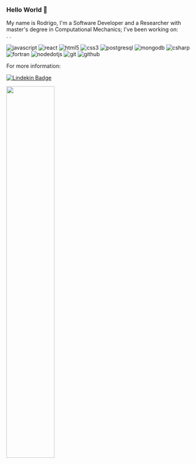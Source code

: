 <h3>Hello World   👋</h3>
My name is Rodrigo, I'm a Software Developer and a Researcher with master's degree in Computational Mechanics;
I've been working on:

<div>.  .</div>

![javascript](https://user-images.githubusercontent.com/106849328/191318900-3dafb13d-0756-4742-9c48-90c9965015cd.svg)
![react](https://user-images.githubusercontent.com/106849328/191319144-5b7573f4-4faf-48c4-9115-af343fc6285e.svg)
![html5](https://user-images.githubusercontent.com/106849328/191319340-2422834e-b30e-439e-a88a-2c0e33aea131.svg)
![css3](https://user-images.githubusercontent.com/106849328/191319542-c8907330-7908-4ab3-a35d-53b99423f1cd.svg)
![postgresql](https://user-images.githubusercontent.com/106849328/193836970-59aa16c4-c33b-4b38-8722-66ae671a046f.svg)
![mongodb](https://user-images.githubusercontent.com/106849328/191319783-2cd32a3d-5541-4c4f-945e-bc35d71ffaf5.svg)
![csharp](https://user-images.githubusercontent.com/106849328/191320017-974752e7-7335-455b-9920-cd0cd7872de5.svg)
![fortran](https://user-images.githubusercontent.com/106849328/191320138-4bde83b0-d084-44b8-81b4-1cbc4cce6f55.svg)
![nodedotjs](https://user-images.githubusercontent.com/106849328/191326380-5210c4b3-7a51-4284-b417-80723aa4ddd5.svg)
![git](https://user-images.githubusercontent.com/106849328/191326596-d58d2afc-09d0-4bfd-9e73-a2331b851a3a.svg)
![github](https://user-images.githubusercontent.com/106849328/191326709-f88e8364-c6cd-49ef-b60e-eecfc885a1bd.svg)







<div>For more information:</div>

[![Lindekin Badge](https://img.shields.io/badge/LinkedIn-0077B5?style=for-the-badge&logo=linkedin&logoColor=white&link=https://www.linkedin.com/in/rodrigo-vieira-fonseca-12b515b9/)](https://www.linkedin.com/in/rodrigo-vieira-fonseca-12b515b9/)

  <img width='50%' align='left' src="https://github-readme-stats.vercel.app/api?username=rodrigovf2102&count_private=true&show_icons=true"/>





